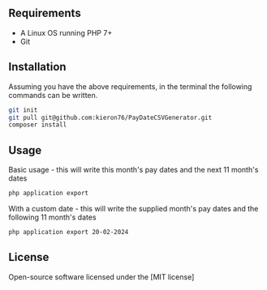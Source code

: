 ## Requirements

 - A Linux OS running PHP 7+
 - Git

## Installation

Assuming you have the above requirements, in the terminal the following commands can be written.

```bash
git init
git pull git@github.com:kieron76/PayDateCSVGenerator.git
composer install
```
 
## Usage

Basic usage - this will write this month's pay dates and the next 11 month's dates
```bash
php application export
```

With a custom date - this will write the supplied month's pay dates and the following 11 month's dates
```bash
php application export 20-02-2024
```

## License

Open-source software licensed under the [MIT license]
